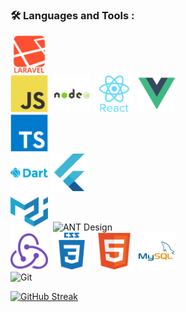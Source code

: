### :hammer_and_wrench: Languages and Tools :

<div align="left">
  
  <img src="https://github.com/devicons/devicon/blob/master/icons/laravel/laravel-plain-wordmark.svg" title="PHP Laravel" alt="Laravel" width="60" height="60"/>&nbsp;
  <br>
<img src="https://github.com/devicons/devicon/blob/master/icons/javascript/javascript-original.svg" title="JavaScript" alt="JavaScript" width="60" height="60"/>&nbsp;
<img src="https://github.com/devicons/devicon/blob/master/icons/nodejs/nodejs-original-wordmark.svg" title="NodeJS" alt="NodeJS" height="60" width="60" height="40"/>&nbsp;
  <img src="https://github.com/devicons/devicon/blob/master/icons/react/react-original-wordmark.svg" title="React" alt="React" width="60" height="60"/>&nbsp;
    <img src="https://github.com/devicons/devicon/blob/master/icons/vuejs/vuejs-original.svg" title="Vue" alt="VueJs" width="60" height="60"/>&nbsp;
   <br>
  <img src="https://github.com/devicons/devicon/blob/master/icons/typescript/typescript-original.svg" title="Typescript" alt="Typescript" width="60" height="60"/>&nbsp;
   <br>
   <img src="https://github.com/devicons/devicon/blob/master/icons/dart/dart-plain-wordmark.svg" title="Dart" alt="Dart" width="60" height="60"/>
   <img src="https://github.com/devicons/devicon/blob/master/icons/flutter/flutter-original.svg" title="Flutter" alt="Flutter" width="60" height="60"/>
  <br>
  <img src="https://github.com/devicons/devicon/blob/master/icons/materialui/materialui-original.svg" title="Material UI" alt="Material UI" width="60" height="60"/>&nbsp;
   <img src="https://gw.alipayobjects.com/zos/rmsportal/KDpgvguMpGfqaHPjicRK.svg" title="ANT Design" alt="ANT Design" width="60" height="60"/>&nbsp;
  <br>
  <img src="https://github.com/devicons/devicon/blob/master/icons/redux/redux-original.svg" title="Redux" alt="Redux " width="60" height="60"/>&nbsp;
  <img src="https://github.com/devicons/devicon/blob/master/icons/css3/css3-plain-wordmark.svg"  title="CSS3" alt="CSS" width="60" height="60"/>&nbsp;
  <img src="https://github.com/devicons/devicon/blob/master/icons/html5/html5-original.svg" title="HTML5" alt="HTML" width="60" height="60"/>&nbsp;
  <img src="https://github.com/devicons/devicon/blob/master/icons/mysql/mysql-original-wordmark.svg" title="MySQL"  alt="MySQL" width="60" height="60"/>&nbsp;
  <br>
  <img src="https://git-scm.com/images/logos/1color-orange-lightbg@2x.png" title="Git" alt="Git" width="140" height="60"/>
</div>


[![GitHub Streak](http://github-readme-streak-stats.herokuapp.com?user=vladimircvetkovic77&theme=nord&hide_border=true&date_format=j%20M%5B%20Y%5D)](https://git.io/streak-stats)

